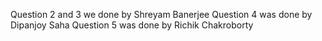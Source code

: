 Question 2 and 3 we done by Shreyam Banerjee
Question 4 was done by Dipanjoy Saha
Question 5 was done by Richik Chakroborty
